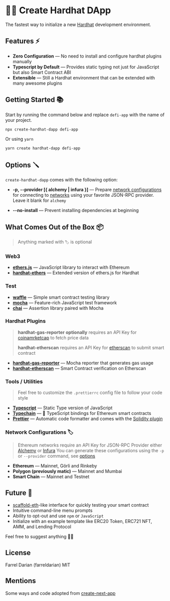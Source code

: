 # 👷‍♂️ Create Hardhat DApp

The fastest way to initialize a new [Hardhat](https://hardhat.org) development environment.

## Features ⚡️

- **Zero Configuration** — No need to install and configure hardhat plugins manually
- **Typescript by Default** — Provides static typing not just for JavaScript but also Smart Contract ABI
- **Extensible** — Still a Hardhat environment that can be extended with many awesome plugins

## Getting Started 📚

Start by running the command below and replace `defi-app` with the name of your project.

```bash
npx create-hardhat-dapp defi-app
```

Or using `yarn`

```bash
yarn create hardhat-dapp defi-app
```

## Options 🪛

`create-hardhat-dapp` comes with the following option:

- **-p, --provider [{ alchemy | infura }]** — Prepare [network configurations](https://hardhat.org/config/#networks-configuration) for connecting to [networks](#network-configurations-) using your favorite JSON-RPC provider. Leave it blank for `alchemy`

- **--no-install** — Prevent installing dependencies at beginning

## What Comes Out of the Box 📦

> Anything marked with `🏷` is optional

### Web3

- **[ethers.js](https://docs.ethers.io)** — JavaScript library to interact with Ethereum
- **[hardhat-ethers](https://hardhat.org/plugins/nomiclabs-hardhat-ethers.html)** — Extended version of ethers.js for Hardhat

### Test

- **[waffle](https://hardhat.org/guides/waffle-testing.html)** — Simple smart contract testing library
- **[mocha](https://mochajs.org)** — Feature-rich JavaScript test framework
- **[chai](https://www.chaijs.com)** — Assertion library paired with Mocha

### Hardhat Plugins

> **hardhat-gas-reporter** **optionally** requires an API Key for [coinamrketcap](https://coinmarketcap.com) to fetch price data
>
> **hardhat-etherscan** requires an API Key for [etherscan](https://etherscan.io) to submit smart contract

- **[hardhat-gas-reporter](https://hardhat.org/plugins/hardhat-gas-reporter.html)** — Mocha reporter that generates gas usage
- **[hardhat-etherscan](https://hardhat.org/plugins/nomiclabs-hardhat-etherscan.html)** — Smart Contract verification on Etherscan

### Tools / Utilities

> Feel free to customize the `.prettierrc` config file to follow your code style

- **[Typescript](https://www.typescriptlang.org)** — Static Type version of JavaScript
- **[Typechain](https://github.com/ethereum-ts/TypeChain)** — 🔌 TypeScript bindings for Ethereum smart contracts
- **[Prettier](https://prettier.io)** — Automatic code formatter and comes with the [Solidity plugin](https://github.com/prettier-solidity/prettier-plugin-solidity)

### Network Configurations 🏷

> Ethereum networks require an API Key for JSON-RPC Provider either [Alchemy](https://www.alchemy.com) or [Infura](https://infura.io)
> You can generate these configurations using the `-p` or `--provider` command, see [options](#options-)

- **Ethereum** — Mainnet, Görli and Rinkeby
- **Polygon (previously matic)** — Mainnet and Mumbai
- **Smart Chain** — Mainnet and Testnet

## Future 🌅

- [scaffold-eth](https://github.com/austintgriffith/scaffold-eth)-like interface for quickly testing your smart contract
- Intuitive command-line menu prompts
- Ability to opt-out and use `npm` or `JavaScript`
- Initialize with an example template like ERC20 Token, ERC721 NFT, AMM, and Lending Protocol

Feel free to suggest anything 🙏🏻

## License

Farrel Darian (farreldarian) MIT

## Mentions

Some ways and code adopted from [create-next-app](https://github.com/vercel/next.js/tree/canary/packages/create-next-app)
